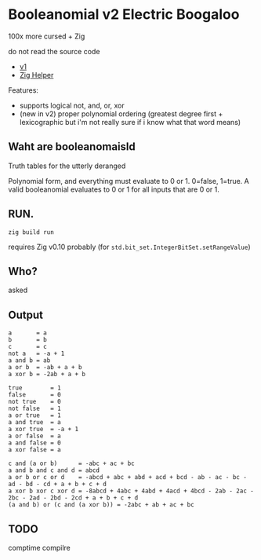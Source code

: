 # Booleanomial v2 Electric Boogaloo

100x more cursed + Zig

do not read the source code

* [v1](https://github.com/SnootierMoon/Booleanomial)
* [Zig Helper](https://gist.github.com/SnootierMoon/953a2a92e1ea662be3c49c4737b8bc45)

Features:

- supports logical not, and, or, xor
- (new in v2) proper polynomial ordering (greatest degree first + lexicographic
  but i'm not really sure if i know what that word means)

## Waht are booleanomaisld

Truth tables for the utterly deranged

Polynomial form, and everything must evaluate to 0 or 1.
0=false, 1=true. 
A valid booleanomial evaluates to 0 or 1 for all inputs that are 0 or 1.

## RUN.

`zig build run`

requires Zig v0.10 probably (for `std.bit_set.IntegerBitSet.setRangeValue`)

## Who?

asked

## Output

```
a       = a
b       = b
c       = c
not a   = -a + 1
a and b = ab
a or b  = -ab + a + b
a xor b = -2ab + a + b

true        = 1
false       = 0
not true    = 0
not false   = 1
a or true   = 1
a and true  = a
a xor true  = -a + 1
a or false  = a
a and false = 0
a xor false = a

c and (a or b)      = -abc + ac + bc
a and b and c and d = abcd
a or b or c or d    = -abcd + abc + abd + acd + bcd - ab - ac - bc - ad - bd - cd + a + b + c + d
a xor b xor c xor d = -8abcd + 4abc + 4abd + 4acd + 4bcd - 2ab - 2ac - 2bc - 2ad - 2bd - 2cd + a + b + c + d
(a and b) or (c and (a xor b)) = -2abc + ab + ac + bc
```

## TODO

comptime compilre
